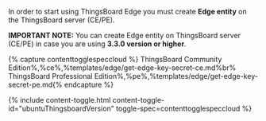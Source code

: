 In order to start using ThingsBoard Edge you must create <strong>Edge entity</strong> on the ThingsBoard server (CE/PE). 

**IMPORTANT NOTE:** You can create Edge entity on ThingsBoard server (CE/PE) in case you are using **3.3.0 version or higher**. 

{% capture contenttogglespeccloud %}
ThingsBoard Community Edition%,%ce%,%templates/edge/get-edge-key-secret-ce.md%br%
ThingsBoard Professional Edition%,%pe%,%templates/edge/get-edge-key-secret-pe.md{% endcapture %}

{% include content-toggle.html content-toggle-id="ubuntuThingsboardVersion" toggle-spec=contenttogglespeccloud %} 


